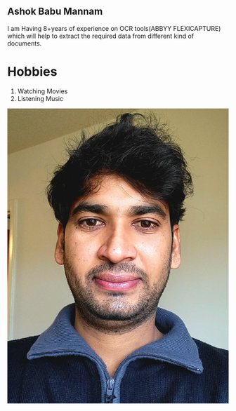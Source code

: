 ## Ashok Babu Mannam

I am Having 8+years of experience on OCR tools(ABBYY FLEXICAPTURE) which will help to extract the required data from different kind of documents. 

# Hobbies
1.  Watching Movies
2.  Listening Music

![Ashok](/Ashok.jfif)
